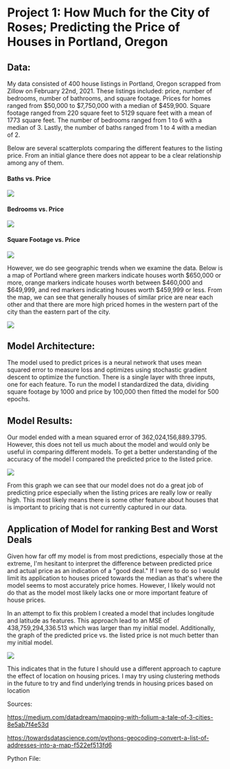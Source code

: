 # Project 1: How Much for the City of Roses; Predicting the Price of Houses in Portland, Oregon

## Data:
My data consisted of 400 house listings in Portland, Oregon scrapped from Zillow on February 22nd, 2021. These listings included: price, number of bedrooms, number of bathrooms, and square footage. Prices for homes ranged from $50,000 to $7,750,000 with a median of $459,900. Square footage ranged from 220 square feet to 5129 square feet with a mean of 1773 square feet. The number of bedrooms ranged from 1 to 6 with a median of 3. Lastly, the number of baths ranged from 1 to 4 with a median of 2.

Below are several scatterplots comparing the different features to the listing price. From an initial glance there does not appear to be a clear relationship among any of them.

#### Baths vs. Price
![](numberofbaths.png)

#### Bedrooms vs. Price
![](baths.png)

#### Square Footage vs. Price
![](askingprice_vs_sqft.png)

However, we do see geographic trends when we examine the data. Below is a map of Portland where green markers indicate houses worth $650,000 or more, orange markers indicate houses worth between $460,000 and $649,999, and red markers indicating houses worth $459,999 or less. From the map, we can see that generally houses of similar price are near each other and that there are more high priced homes in the western part of the city than the eastern part of the city.

![](portlandmap.PNG)

## Model Architecture:
The model used to predict prices is a neural network that uses mean squared error to measure loss and optimizes using stochastic gradient descent to optimize the function. There is a single layer with three inputs, one for each feature. To run the model I standardized the data, dividing square footage by 1000 and price by 100,000 then fitted the model for 500 epochs. 

## Model Results:
Our model ended with a mean squared error of 362,024,156,889.3795. However, this does not tell us much about the model and would only be useful in comparing different models. To get a better understanding of the accuracy of the model I compared the predicted price to the listed price.

![](askingprice_vs_predictedprice.png)

From this graph we can see that our model does not do a great job of predicting price especially when the listing prices are really low or really high. This most likely means there is some other feature about houses that is important to pricing that is not currently captured in our data.

## Application of Model for ranking Best and Worst Deals
Given how far off my model is from most predictions, especially those at the extreme, I'm hesitant to interpret the difference between predicted price and actual price as an indication of a "good deal." If I were to do so I would limit its application to houses priced towards the median as that's where the model seems to most accurately price homes. However, I likely would not do that as the model most likely lacks one or more important feature of house prices.

In an attempt to fix this problem I created a model that includes longitude and latitude as features. This approach lead to an MSE of 438,759,294,336.513 which was larger than my initial model. Additionally, the graph of the predicted price vs. the listed price is not much better than my initial model.

![](locationpolot.png)

This indicates that in the future I should use a different approach to capture the effect of location on housing prices. I may try using clustering methods in the future to try and find underlying trends in housing prices based on location

Sources:

https://medium.com/datadream/mapping-with-folium-a-tale-of-3-cities-8e5ab7f4e53d

https://towardsdatascience.com/pythons-geocoding-convert-a-list-of-addresses-into-a-map-f522ef513fd6

Python File:
